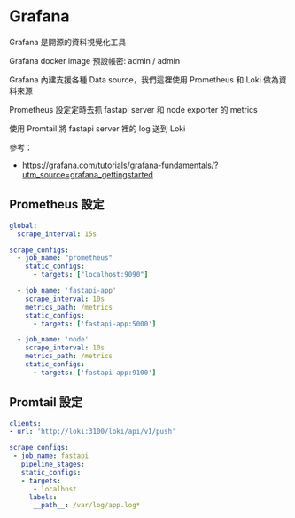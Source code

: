# Grafana

Grafana 是開源的資料視覺化工具

Grafana docker image 預設帳密: admin / admin


Grafana 內建支援各種 Data source，我們這裡使用 Prometheus 和 Loki 做為資料來源

Prometheus 設定定時去抓 fastapi server 和 node exporter 的 metrics

使用 Promtail 將 fastapi server 裡的 log 送到 Loki



參考：
- https://grafana.com/tutorials/grafana-fundamentals/?utm_source=grafana_gettingstarted


## Prometheus 設定

```yaml
global:
  scrape_interval: 15s

scrape_configs:
  - job_name: "prometheus"
    static_configs:
      - targets: ["localhost:9090"]

  - job_name: 'fastapi-app'
    scrape_interval: 10s
    metrics_path: /metrics
    static_configs:
      - targets: ['fastapi-app:5000']

  - job_name: 'node'
    scrape_interval: 10s
    metrics_path: /metrics
    static_configs:
      - targets: ['fastapi-app:9100']
```

## Promtail 設定

```yaml
clients:
- url: 'http://loki:3100/loki/api/v1/push'

scrape_configs:
 - job_name: fastapi
   pipeline_stages:
   static_configs:
   - targets:
      - localhost
     labels:
      __path__: /var/log/app.log*

```

